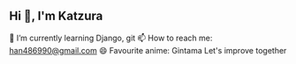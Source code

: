 ## Hi 👋, I'm Katzura
🌱 I’m currently learning Django, git
📫 How to reach me: han486990@gmail.com
😄 Favourite anime: Gintama
Let's improve together


<!--
**Power-Kid/Power-Kid** is a ✨ _special_ ✨ repository because its `README.md` (this file) appears on your GitHub profile.

Here are some ideas to get you started:

- 🔭 I’m currently working on ...
- 🌱 I’m currently learning ...
- 👯 I’m looking to collaborate on ...
- 🤔 I’m looking for help with ...
- 💬 Ask me about ...
- 📫 How to reach me: ...
- 😄 Pronouns: ...
- ⚡ Fun fact: ...
-->
